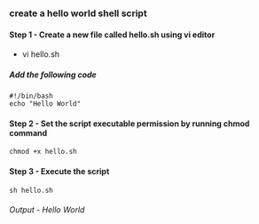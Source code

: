 ### create a hello world shell script

#### Step 1 - Create a new file called hello.sh using vi editor 

- vi hello.sh 
##### Add the following code
```
#!/bin/bash
echo "Hello World"
```

#### Step 2 - Set the script executable permission by running chmod command

```
chmod +x hello.sh
```

#### Step 3 - Execute the script 

```
sh hello.sh
```

###### Output - Hello World
